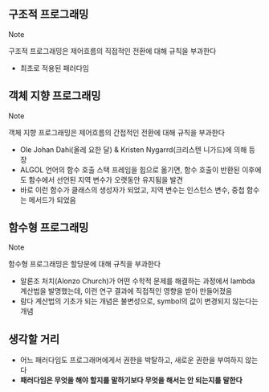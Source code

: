 ## 구조적 프로그래밍
>[!note]
>구조적 프로그래밍은 제어흐름의 직접적인 전환에 대해 규칙을 부과한다

- 최초로 적용된 패러다임

## 객체 지향 프로그래밍
>[!note]
>객체 지향 프로그래밍은 제어흐름의 간접적인 전환에 대해 규칙을 부과한다


- Ole Johan Dahi(올레 요한 달) & Kristen Nygarrd(크리스텐 니가드)에 의해 등장
- ALGOL 언어의 함수 호출 스택 프레임을 힙으로 옮기면, 함수 호출이 반환된 이후에도 함수에서 선언된 지역 변수가 오랫동안 유지됨을 발견
- 바로 이런 함수가 클래스의 생성자가 되었고, 지역 변수는 인스턴스 변수, 중첩 함수는 메서드가 되었음

## 함수형 프로그래밍
>[!note]
>함수형 프로그래밍은 할당문에 대해 규칙을 부과한다


- 알론조 처치(Alonzo Church)가 어떤 수학적 문제를 해결하는 과정에서 lambda 계산법을 발명했는데, 이런 연구 결과에 직접적인 영향을 받아 만들어졌음
- 람다 계산법의 기초가 되는 개념은 불변성으로, symbol의 값이 변경되지 않는다는 개념

## 생각할 거리
- 어느 패러다임도 프로그래머에게서 권한을 박탈하고, 새로운 권한을 부여하지 않는다
- **패러다임은 무엇을 해야 할지를 말하기보다 무엇을 해서는 안 되는지를 말한다**
